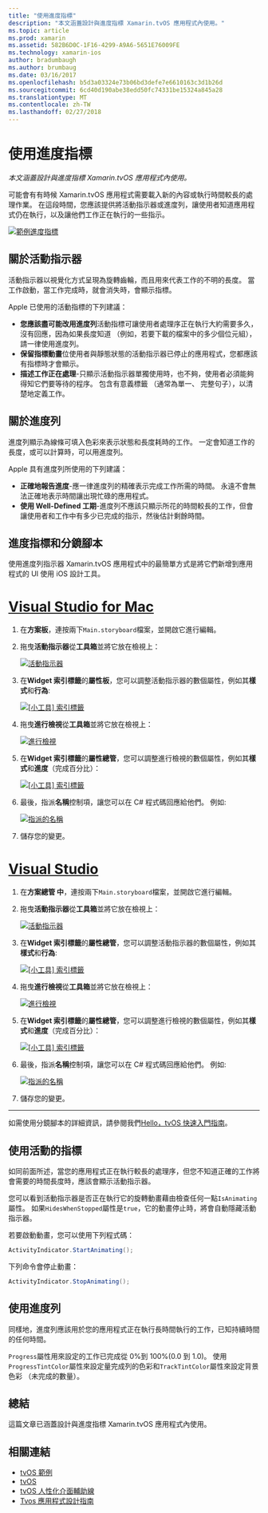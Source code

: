 ```yaml
---
title: "使用進度指標"
description: "本文涵蓋設計與進度指標 Xamarin.tvOS 應用程式內使用。"
ms.topic: article
ms.prod: xamarin
ms.assetid: 582B6D0C-1F16-4299-A9A6-5651E76009FE
ms.technology: xamarin-ios
author: bradumbaugh
ms.author: brumbaug
ms.date: 03/16/2017
ms.openlocfilehash: b5d3a03324e73b06bd3defe7e6610163c3d1b26d
ms.sourcegitcommit: 6cd40d190abe38edd50fc74331be15324a845a28
ms.translationtype: MT
ms.contentlocale: zh-TW
ms.lasthandoff: 02/27/2018
---
```

# <a name="working-with-progress-indicators"></a>使用進度指標

_本文涵蓋設計與進度指標 Xamarin.tvOS 應用程式內使用。_


可能會有有時候 Xamarin.tvOS 應用程式需要載入新的內容或執行時間較長的處理作業。 在這段時間，您應該提供將活動指示器或進度列，讓使用者知道應用程式仍在執行，以及讓他們工作正在執行的一些指示。

[ ![](progress-indicators-images/intro01.png "範例進度指標")](progress-indicators-images/intro01.png)

<a name="About-Activity-Indicators" />

## <a name="about-activity-indicators"></a>關於活動指示器

活動指示器以視覺化方式呈現為旋轉齒輪，而且用來代表工作的不明的長度。 當工作啟動，當工作完成時，就會消失時，會顯示指標。

Apple 已使用的活動指標的下列建議：

- **您應該盡可能改用進度列**活動指標可讓使用者處理序正在執行大約需要多久，沒有回應，因為如果長度知道 （例如，若要下載的檔案中的多少個位元組），請一律使用進度列。
- **保留指標動畫**位使用者與靜態狀態的活動指示器已停止的應用程式，您都應該有指標時才會顯示。
- **描述工作正在處理**-只顯示活動指示器單獨使用時，也不夠，使用者必須能夠得知它們要等待的程序。 包含有意義標籤 （通常為單一、 完整句子），以清楚地定義工作。

<a name="Summary" />

## <a name="about-progress-bars"></a>關於進度列

進度列顯示為線條可填入色彩來表示狀態和長度耗時的工作。 一定會知道工作的長度，或可以計算時，可以用進度列。

Apple 具有進度列所使用的下列建議：

- **正確地報告進度**-應一律進度列的精確表示完成工作所需的時間。 永遠不會無法正確地表示時間讓出現忙碌的應用程式。
- **使用 Well-Defined 工期**-進度列不應該只顯示所花的時間較長的工作，但會讓使用者和工作中有多少已完成的指示，然後估計剩餘時間。

<a name="Progress-Indicators-and-Storyboards" />

## <a name="progress-indicators-and-storyboards"></a>進度指標和分鏡腳本

使用進度列指示器 Xamarin.tvOS 應用程式中的最簡單方式是將它們新增到應用程式的 UI 使用 iOS 設計工具。

# <a name="visual-studio-for-mactabvsmac"></a>[Visual Studio for Mac](#tab/vsmac)
    
1. 在**方案板**，連按兩下`Main.storyboard`檔案，並開啟它進行編輯。
1. 拖曳**活動指示器**從**工具箱**並將它放在檢視上： 

    [ ![](progress-indicators-images/activity01.png "活動指示器")](progress-indicators-images/activity01.png)
1. 在**Widget 索引標籤**的**屬性板**，您可以調整活動指示器的數個屬性，例如其**樣式**和**行為**: 

    [ ![](progress-indicators-images/activity02.png "[小工具] 索引標籤 ")](progress-indicators-images/activity02.png)
1. 拖曳**進行檢視**從**工具箱**並將它放在檢視上： 

    [ ![](progress-indicators-images/activity03.png "進行檢視")](progress-indicators-images/activity03.png)
1. 在**Widget 索引標籤**的**屬性總管**，您可以調整進行檢視的數個屬性，例如其**樣式**和**進度**（完成百分比）： 

    [ ![](progress-indicators-images/activity04.png "[小工具] 索引標籤")](progress-indicators-images/activity04.png)
1. 最後，指派**名稱**控制項，讓您可以在 C# 程式碼回應給他們。 例如:  

    [ ![](progress-indicators-images/activity05.png "指派的名稱")](progress-indicators-images/activity05.png)
1. 儲存您的變更。

# <a name="visual-studiotabvswin"></a>[Visual Studio](#tab/vswin)
    
1. 在**方案總管 中**，連按兩下`Main.storyboard`檔案，並開啟它進行編輯。
1. 拖曳**活動指示器**從**工具箱**並將它放在檢視上： 

    [ ![](progress-indicators-images/activity01-vs.png "活動指示器")](progress-indicators-images/activity01-vs.png)
1. 在**Widget 索引標籤**的**屬性總管**，您可以調整活動指示器的數個屬性，例如其**樣式**和**行為**: 

    [ ![](progress-indicators-images/activity02-vs.png "[小工具] 索引標籤")](progress-indicators-images/activity02-vs.png)
1. 拖曳**進行檢視**從**工具箱**並將它放在檢視上： 

    [ ![](progress-indicators-images/activity03-vs.png "進行檢視")](progress-indicators-images/activity03-vs.png)
1. 在**Widget 索引標籤**的**屬性總管**，您可以調整進行檢視的數個屬性，例如其**樣式**和**進度**（完成百分比）： 

    [ ![](progress-indicators-images/activity04-vs.png "[小工具] 索引標籤")](progress-indicators-images/activity04-vs.png)
1. 最後，指派**名稱**控制項，讓您可以在 C# 程式碼回應給他們。 例如:  

    [ ![](progress-indicators-images/activity05-vs.png "指派的名稱")](progress-indicators-images/activity05-vs.png)
1. 儲存您的變更。

-----

如需使用分鏡腳本的詳細資訊，請參閱我們[Hello，tvOS 快速入門指南](~/ios/tvos/get-started/hello-tvos.md)。 

<a name="Working-with-Activity-Indicators" />

## <a name="working-with-activity-indicators"></a>使用活動的指標

如同前面所述，當您的應用程式正在執行較長的處理序，但您不知道正確的工作將會需要的時間長度時，應該會顯示活動指示器。

您可以看到活動指示器是否正在執行它的旋轉動畫藉由檢查任何一點`IsAnimating`屬性。 如果`HidesWhenStopped`屬性是`true`，它的動畫停止時，將會自動隱藏活動指示器。

若要啟動動畫，您可以使用下列程式碼： 

```csharp
ActivityIndicator.StartAnimating();
```

下列命令會停止動畫：

```csharp
ActivityIndicator.StopAnimating();
```

<a name="Working-with-Progress-Bars" />

## <a name="working-with-progress-bars"></a>使用進度列

同樣地，進度列應該用於您的應用程式正在執行長時間執行的工作，已知持續時間的任何時間。 

`Progress`屬性用來設定的工作已完成從 0%到 100%(0.0 到 1.0)。 使用`ProgressTintColor`屬性來設定量完成列的色彩和`TrackTintColor`屬性來設定背景色彩 （未完成的數量）。

<a name="Summary" />

## <a name="summary"></a>總結

這篇文章已涵蓋設計與進度指標 Xamarin.tvOS 應用程式內使用。



## <a name="related-links"></a>相關連結

- [tvOS 範例](https://developer.xamarin.com/samples/tvos/all/)
- [tvOS](https://developer.apple.com/tvos/)
- [tvOS 人性化介面輔助線](https://developer.apple.com/tvos/human-interface-guidelines/)
- [Tvos 應用程式設計指南](https://developer.apple.com/library/prerelease/tvos/documentation/General/Conceptual/AppleTV_PG/)
